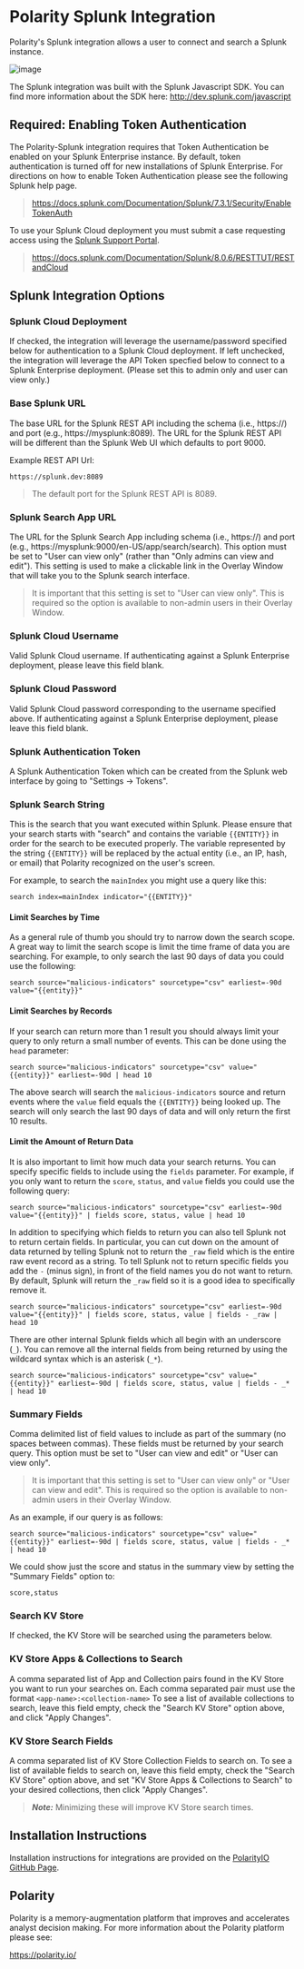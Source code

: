 # Polarity Splunk Integration

Polarity's Splunk integration allows a user to connect and search a Splunk instance. 

![image](images/overlay.png)

The Splunk integration was built with the Splunk Javascript SDK. You can find more information about the SDK here: http://dev.splunk.com/javascript

## Required: Enabling Token Authentication

The Polarity-Splunk integration requires that Token Authentication be enabled on your Splunk Enterprise instance.  By default, token authentication is turned off for new installations of Splunk Enterprise. For directions on how to enable Token Authentication please see the following Splunk help page.

> https://docs.splunk.com/Documentation/Splunk/7.3.1/Security/EnableTokenAuth 

To use your Splunk Cloud deployment you must submit a case requesting access using the [Splunk Support Portal](https://login.splunk.com/en_us/?module=roles&func=showloginform&redirecturl=https%3A%2F%2Fwww.splunk.com%2Fpage%2Fsso_redirect%3Ftype%3Dportal%26resume%3D%2Fidp%2Fs3HZp%2FresumeSAML20%2Fidp%2FSSO.ping%26spentity%3Dhttps%3A%2F%2FPROD_SupportPortal_ExistingContact). 

> https://docs.splunk.com/Documentation/Splunk/8.0.6/RESTTUT/RESTandCloud

## Splunk Integration Options

### Splunk Cloud Deployment

If checked, the integration will leverage the username/password specified below for authentication to a Splunk Cloud deployment.  If left unchecked, the integration will leverage the API Token specfied below to connect to a Splunk Enterprise deployment. (Please set this to admin only and user can view only.)

### Base Splunk URL

The base URL for the Splunk REST API including the schema (i.e., https://) and port (e.g., https://mysplunk:8089).  The URL for the Splunk
REST API will be different than the Splunk Web UI which defaults to port 9000.

Example REST API Url:

```
https://splunk.dev:8089
```

> The default port for the Splunk REST API is 8089.

### Splunk Search App URL

The URL for the Splunk Search App including schema (i.e., https://) and port (e.g., https://mysplunk:9000/en-US/app/search/search). This option must be set to "User can view only" (rather than "Only admins can view and edit").  This setting is used to make a clickable link in the Overlay Window that will take you to the Splunk search interface.

> It is important that this setting is set to "User can view only".  This is required so the option is available to non-admin users in their Overlay Window.


### Splunk Cloud Username

Valid Splunk Cloud username.  If authenticating against a Splunk Enterprise deployment, please leave this field blank.

### Splunk Cloud Password

Valid Splunk Cloud password corresponding to the username specified above.  If authenticating against a Splunk Enterprise deployment, please leave this field blank.


### Splunk Authentication Token

A Splunk Authentication Token which can be created from the Splunk web interface by going to "Settings -> Tokens". 

### Splunk Search String

This is the search that you want executed within Splunk. Please ensure that your search starts with "search" and contains the variable `{{ENTITY}}` in order for the search to be executed properly.  The variable represented by the string `{{ENTITY}}` will be replaced by the actual entity (i.e., an IP, hash, or email) that Polarity recognized on the user's screen.

For example, to search the `mainIndex` you might use a query like this:

```
search index=mainIndex indicator="{{ENTITY}}"
```

#### Limit Searches by Time

As a general rule of thumb you should try to narrow down the search scope. A great way to limit the search scope is limit the time frame of data you are searching.  For example, to only search the last 90 days of data you could use the following:

```
search source="malicious-indicators" sourcetype="csv" earliest=-90d value="{{entity}}" 
```

#### Limit Searches by Records

If your search can return more than 1 result you should always limit your query to only return a small number of events.  This can be done using the `head` parameter:

```
search source="malicious-indicators" sourcetype="csv" value="{{entity}}" earliest=-90d | head 10
```

The above search will search the `malicious-indicators` source and return events where the `value` field equals the `{{ENTITY}}` being looked up.  The search will only search the last 90 days of data and will only return the first 10 results.

#### Limit the Amount of Return Data

It is also important to limit how much data your search returns.  You can specify specific fields to include using the `fields` parameter.  For example, if you only want to return the `score`, `status`, and `value` fields you could use the following query:

```
search source="malicious-indicators" sourcetype="csv" earliest=-90d value="{{entity}}" | fields score, status, value | head 10
```

In addition to specifying which fields to return you can also tell Splunk not to return certain fields.  In particular, you can cut down on the amount of data returned by telling Splunk not to return the `_raw` field which is the entire raw event record as a string.  To tell Splunk not to return specific fields you add the `-` (minus sign), in front of the field names you do not want to return.  By default, Splunk will return the `_raw` field so it is a good idea to specifically remove it.

```
search source="malicious-indicators" sourcetype="csv" earliest=-90d value="{{entity}}" | fields score, status, value | fields - _raw | head 10
```  

There are other internal Splunk fields which all begin with an underscore (`_`).  You can remove all the internal fields from being returned by using the wildcard syntax which is an asterisk (`_*`).

```
search source="malicious-indicators" sourcetype="csv" value="{{entity}}" earliest=-90d | fields score, status, value | fields - _* | head 10
```

### Summary Fields

Comma delimited list of field values to include as part of the summary (no spaces between commas). These fields must be returned by your search query. This option must be set to "User can view and edit" or "User can view only".

 > It is important that this setting is set to "User can view only" or "User can view and edit".  This is required so the option is available to non-admin users in their Overlay Window.
 
 As an example, if our query is as follows:
 
 ```
 search source="malicious-indicators" sourcetype="csv" value="{{entity}}" earliest=-90d | fields score, status, value | fields - _* | head 10
 ```
 
 We could show just the score and status in the summary view by setting the "Summary Fields" option to:
 
 ```
 score,status
 ```
 

### Search KV Store
If checked, the KV Store will be searched using the parameters below.

### KV Store Apps & Collections to Search
A comma separated list of App and Collection pairs found in the KV Store you want to run your searches on.  Each comma separated pair must use the format `<app-name>:<collection-name>`
To see a list of available collections to search, leave this field empty, check the "Search KV Store" option above, and click "Apply Changes".

### KV Store Search Fields
A comma separated list of KV Store Collection Fields to search on. To see a list of available fields to search on, leave this field empty, check the "Search KV Store" option above, and set "KV Store Apps & Collections to Search" to your desired collections, then click "Apply Changes".
> ***Note:*** Minimizing these will improve KV Store search times.


 ## Installation Instructions

Installation instructions for integrations are provided on the [PolarityIO GitHub Page](https://polarityio.github.io/).

## Polarity

Polarity is a memory-augmentation platform that improves and accelerates analyst decision making.  For more information about the Polarity platform please see: 

https://polarity.io/
